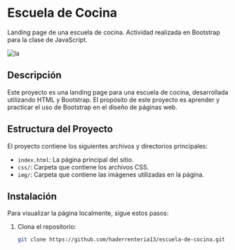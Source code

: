 # Escuela de Cocina

Landing page de una escuela de cocina. Actividad realizada en Bootstrap para la clase de JavaScript.

![la](https://github.com/user-attachments/assets/1442ef91-8604-489e-b1f9-9c7649be3692)

## Descripción

Este proyecto es una landing page para una escuela de cocina, desarrollada utilizando HTML y Bootstrap. El propósito de este proyecto es aprender y practicar el uso de Bootstrap en el diseño de páginas web.

## Estructura del Proyecto

El proyecto contiene los siguientes archivos y directorios principales:

- `index.html`: La página principal del sitio.
- `css/`: Carpeta que contiene los archivos CSS.
- `img/`: Carpeta que contiene las imágenes utilizadas en la página.

## Instalación

Para visualizar la página localmente, sigue estos pasos:

1. Clona el repositorio:
   ```bash
   git clone https://github.com/haderrenteria13/escuela-de-cocina.git
